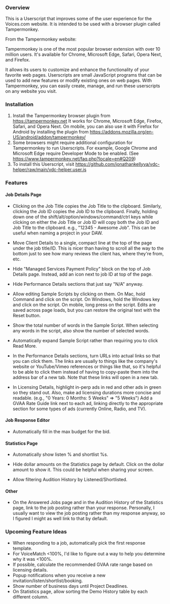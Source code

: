 ### Overview

This is a Userscript that improves some of the user experience for the Voices.com website.
It is intended to be used with a browser plugin called Tampermonkey.

From the Tampermonkey website:

Tampermonkey is one of the most popular browser extension with over 10 million users. It's available
for Chrome, Microsoft Edge, Safari, Opera Next, and Firefox.

It allows its users to customize and enhance the functionality of your favorite web pages.
Userscripts are small JavaScript programs that can be used to add new features or modify existing
ones on web pages. With Tampermonkey, you can easily create, manage, and run these userscripts on
any website you visit.

### Installation

1. Install the Tampermonkey browser plugin from https://tampermonkey.net
   It works for Chrome, Microsoft Edge, Firefox, Safari, and Opera Next.
   On mobile, you can also use it with Firefox for Android by installing the plugin from
   https://addons.mozilla.org/en-US/android/addon/tampermonkey/
2. Some browsers might require additional configuration for Tampermonkey to run Userscripts.
   For example, Google Chrome and Microsoft Edge require Developer Mode to be enabled.
   (See https://www.tampermonkey.net/faq.php?locale=en#Q209)
3. To install this Userscript, visit
   https://github.com/jonathankellyva/vdc-helper/raw/main/vdc-helper.user.js

### Features

#### Job Details Page

* Clicking on the Job Title copies the Job Title to the clipboard.
  Similarly, clicking the Job ID copies the Job ID to the clipboard.
  Finally, holding down one of the shift/alt/option/windows/command/ctrl keys while clicking on
  either the Job Title or Job ID will copy both the Job ID and Job Title to the clipboard.
  e.g., "12345 - Awesome Job". This can be useful when naming a project in your DAW.

* Move Client Details to a single, compact line at the top of the page under the job title/ID.
  This is nicer than having to scroll all the way to the bottom just to see how many reviews the
  client has, where they're from, etc.

* Hide "Managed Services Payment Policy" block on the top of Job Details page.
  Instead, add an icon next to job ID at top of the page.

* Hide Performance Details sections that just say "N/A" anyway.

* Allow editing Sample Scripts by clicking on them.
  On Mac, hold Command and click on the script.
  On Windows, hold the Windows key and click on the script.
  On mobile, long press on the script.
  Edits are saved across page loads, but you can restore the original text with the Reset button.

* Show the total number of words in the Sample Script.
  When selecting any words in the script, also show the number of selected words.

* Automatically expand Sample Script rather than requiring you to click Read More.

* In the Performance Details sections, turn URLs into actual links so that you can click them.
  The links are usually to things like the company's website or YouTube/Vimeo references or
  things like that, so it's helpful to be able to click them instead of having to copy-paste
  them into the address bar of a new tab.  Note that these links will open in a new tab.

* In Licensing Details, highlight in-perp ads in red and other ads in green so they stand out.
  Also, make ad licensing durations more concise and readable.
  (e.g., "0 Years: 0 Months: 5 Weeks" => "5 Weeks")
  Add a GVAA Rate Guide link next to each ad, linking directly to the appropriate section for
  some types of ads (currently Online, Radio, and TV).

#### Job Response Editor

* Automatically fill in the max budget for the bid.

#### Statistics Page

* Automatically show listen % and shortlist %s.

* Hide dollar amounts on the Statistics page by default.
  Click on the dollar amount to show it.
  This could be helpful when sharing your screen.

* Allow filtering Audition History by Listened/Shortlisted.

#### Other

* On the Answered Jobs page and in the Audition History of the Statistics page, link to the job
  posting rather than your response. Personally, I usually want to view the job posting rather than
  my response anyway, so I figured I might as well link to that by default.

### Upcoming Feature Ideas

* When responding to a job, automatically pick the first response template.
* For VoiceMatch <100%, I'd like to figure out a way to help you determine why it was <100%.
* If possible, calculate the recommended GVAA rate range based on licensing details.
* Popup notifications when you receive a new invitation/listen/shortlist/booking.
* Show number of business days until Project Deadlines.
* On Statistics page, allow sorting the Demo History table by each different column.
